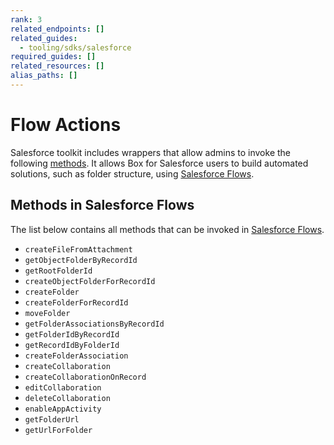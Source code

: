 ```yaml
---
rank: 3
related_endpoints: []
related_guides:
  - tooling/sdks/salesforce
required_guides: []
related_resources: []
alias_paths: []
---
```


# Flow Actions

Salesforce toolkit includes wrappers that allow admins
to invoke the following [methods]. It allows Box for Salesforce
users to build automated solutions, such as folder structure,
using [Salesforce Flows].

## Methods in Salesforce Flows

The list below contains all methods that can be invoked in
[Salesforce Flows].

- `createFileFromAttachment`
- `getObjectFolderByRecordId`
- `getRootFolderId`
- `createObjectFolderForRecordId`
- `createFolder`
- `createFolderForRecordId`
- `moveFolder`
- `getFolderAssociationsByRecordId`
- `getFolderIdByRecordId`
- `getRecordIdByFolderId`
- `createFolderAssociation`
- `createCollaboration`
- `createCollaborationOnRecord`
- `editCollaboration`
- `deleteCollaboration`
- `enableAppActivity`
- `getFolderUrl`
- `getUrlForFolder`

[methods]: g://tooling/salesforce-toolkit/methods.md
[Salesforce Flows]: https://help.salesforce.com/s/articleView?id=sf.flow.htm&type=5